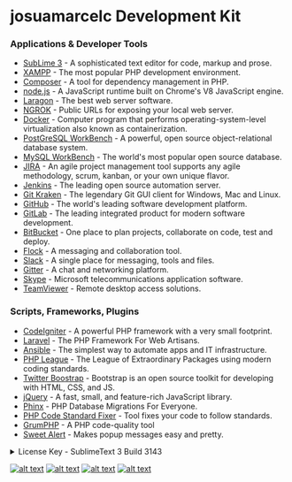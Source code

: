 # josuamarcelc Development Kit

### Applications & Developer Tools
* [SubLime 3] - A sophisticated text editor for code, markup and prose.
* [XAMPP] - The most popular PHP development environment.
* [Composer] - A tool for dependency management in PHP.
* [node.js] - A JavaScript runtime built on Chrome's V8 JavaScript engine.
* [Laragon] - The best web server software.
* [NGROK] - Public URLs for exposing your local web server.
* [Docker] - Computer program that performs operating-system-level virtualization also known as containerization.
* [PostGreSQL WorkBench] - A powerful, open source object-relational database system.
* [MySQL WorkBench] - The world's most popular open source database.
* [JIRA] - An agile project management tool supports any agile methodology, scrum, kanban, or your own unique flavor.
* [Jenkins] - The leading open source automation server.
* [Git Kraken] - The legendary Git GUI client for Windows, Mac and Linux.
* [GitHub] - The world's leading software development platform.
* [GitLab] - The leading integrated product for modern software development.
* [BitBucket] - One place to plan projects, collaborate on code, test and deploy.
* [Flock] - A messaging and collaboration tool.
* [Slack] - A single place for messaging, tools and files.
* [Gitter] - A chat and networking platform.
* [Skype] - Microsoft telecommunications application software.
* [TeamViewer] - Remote desktop access solutions.


### Scripts, Frameworks, Plugins
* [CodeIgniter] - A powerful PHP framework with a very small footprint.
* [Laravel] - The PHP Framework For Web Artisans.
* [Ansible] - The simplest way to automate apps and IT infrastructure.
* [PHP League] - The League of Extraordinary Packages using modern coding standards.
* [Twitter Boostrap] - Bootstrap is an open source toolkit for developing with HTML, CSS, and JS.
* [jQuery] - A fast, small, and feature-rich JavaScript library.
* [Phinx] - PHP Database Migrations For Everyone.
* [PHP Code Standard Fixer] - Tool fixes your code to follow standards.
* [GrumPHP] - A PHP code-quality tool
* [Sweet Alert] - Makes popup messages easy and pretty.


<details>
<summary>License Key - SublimeText 3 Build 3143</summary>

```c
—– BEGIN LICENSE —–
ZYNGA INC.
50 User License
EA7E-811825
927BA117 84C9300F 4A0CCBC4 34A56B44
985E4562 59F2B63B CCCFF92F 0E646B83
0FD6487D 1507AE29 9CC4F9F5 0A6F32E3
0343D868 C18E2CD5 27641A71 25475648
309705B3 E468DDC4 1B766A18 7952D28C
E627DDBA 960A2153 69A2D98A C87C0607
45DC6049 8C04EC29 D18DFA40 442C680B
1342224D 44D90641 33A3B9F2 46AADB8F
—— END LICENSE ——
```

</details>

[![alt text][1.1]][1]
[![alt text][2.1]][2]
[![alt text][3.1]][3]
[![alt text][6.1]][6]

[1.1]: http://i.imgur.com/tXSoThF.png (twitter icon with padding)
[2.1]: http://i.imgur.com/P3YfQoD.png (facebook icon with padding)
[3.1]: http://i.imgur.com/yCsTjba.png (google plus icon with padding)
[6.1]: http://i.imgur.com/0o48UoR.png (github icon with padding)

[1]: http://www.twitter.com/josuamarcelc
[2]: http://www.facebook.com/JMCorp
[3]: https://plus.google.com/+JosuaMarcelC
[6]: http://www.github.com/josuamarcelc

    
   [CodeIgniter]: <https://codeigniter.com/>
   [Laravel]: <https://laravel.com/>
   [Ansible]: <https://www.ansible.com/>
   [PHP League]: <https://thephpleague.com/>
   [Twitter Boostrap]: <https://getbootstrap.com/>
   [jQuery]: <https://jquery.com/>
   [Phinx]: <https://phinx.org/>
   [PHP Code Standard Fixer]: <https://github.com/FriendsOfPHP/PHP-CS-Fixer#php-coding-standards-fixer>
   [GrumPHP]: <https://github.com/phpro/grumphp>
   [Sweet Alert]: <https://sweetalert2.github.io/>
   [Sublime 3]: <https://www.sublimetext.com/>
   [XAMPP]: <https://www.apachefriends.org/>
   [Composer]: <https://getcomposer.org/>
   [node.js]: <https://nodejs.org/en/>
   [Laragon]: <https://laragon.org/>
   [NGROK]: <https://ngrok.com/>
   [Docker]: <https://www.docker.com/>
   [Flock]: <https://flock.com/>
   [Slack]: <https://slack.com/>
   [Gitter]: <https://gitter.im/>
   [Skype]: <https://www.skype.com/en/>
   [TeamViewer]: <https://www.teamviewer.com/en/>
   [PostGreSQL WorkBench]: <https://data36.com/install-sql-workbench-postgresql/>
   [MySQL WorkBench]: <https://www.mysql.com/products/workbench/>
   [JIRA]: <https://www.atlassian.com/software/jira>
   [Git Kraken]: <https://www.gitkraken.com/>
   [GitHub]: <https://github.com/>
   [GitLab]: <https://gitlab.com/>
   [BitBucket]: <https://bitbucket.org/>
   [Jenkins]: <https://jenkins.io/>